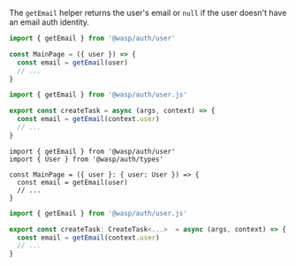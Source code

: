 The `getEmail` helper returns the user's email or `null` if the user doesn't have an email auth identity.

<Tabs groupId="js-ts">
<TabItem value="js" label="JavaScript">

```jsx title="src/client/MainPage.jsx"
import { getEmail } from '@wasp/auth/user'

const MainPage = ({ user }) => {
  const email = getEmail(user)
  // ...
}
```

```js title=src/server/tasks.js
import { getEmail } from '@wasp/auth/user.js'

export const createTask = async (args, context) => {
  const email = getEmail(context.user)
  // ...
}
```


</TabItem>
<TabItem value="ts" label="TypeScript">

```tsx title="src/client/MainPage.tsx"
import { getEmail } from '@wasp/auth/user'
import { User } from '@wasp/auth/types'

const MainPage = ({ user }: { user: User }) => {
  const email = getEmail(user)
  // ...
}
```

```ts title=src/server/tasks.ts
import { getEmail } from '@wasp/auth/user.js'

export const createTask: CreateTask<...>  = async (args, context) => {
  const email = getEmail(context.user)
  // ...
}
```

</TabItem>
</Tabs>
